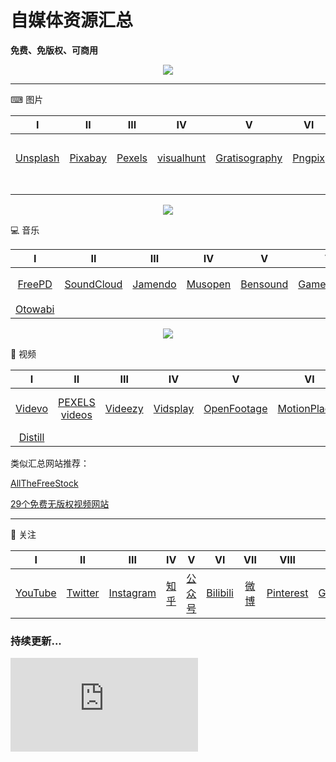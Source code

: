 # 自媒体资源汇总
**免费、免版权、可商用**  


<div align="center">
    <img src="https://raw.githubusercontent.com/ckjbug/xiaokui/master/image/mmm.jpg"> 
</div>

------

⌨ 图片



|          Ⅰ           |       Ⅱ       |            Ⅲ            |              Ⅳ               |         Ⅴ          |      Ⅵ       |         Ⅶ          |         Ⅷ          |             Ⅸ              |       Ⅹ        |
| :------------------: | :-----------: | :---------------------: | :--------------------------: | :----------------: | :----------: | :----------------: | :----------------: | :------------------------: | :------------: |
| [Unsplash](https://unsplash.com/) | [Pixabay](https://pixabay.com/zh/) | [Pexels](https://www.pexels.com/) | [visualhunt](https://visualhunt.com/) | [Gratisography](https://gratisography.com/) | [Pngpix](http://www.pngpix.com/) | [别样网](https://www.ssyer.com/) | [StreetWill](http://streetwill.co/) | [IM FREE](http://imcreator.com/free) | [Magdeleine](https://magdeleine.co/browse/) |
| []() | []() | []() | []() | []() | []() | []() | []() | []() | []() |
| []() | []() | []() | []() | []() | []() | []() | []() | []() | []() |
| []() | []() | []() | []() | []() | []() | []() | []() | []() | []() |




<div align="center">
    <img src="https://raw.githubusercontent.com/ckjbug/xiaokui/master/image/bloglogo.png"> 
</div>

💻 音乐

|          Ⅰ           |       Ⅱ       |            Ⅲ            |              Ⅳ               |         Ⅴ          |      Ⅵ       |         Ⅶ          |         Ⅷ          |             Ⅸ              |       Ⅹ        |
| :------------------: | :-----------: | :---------------------: | :--------------------------: | :----------------: | :----------: | :----------------: | :----------------: | :------------------------: | :------------: |
| [FreePD](https://freepd.com/) | [SoundCloud](https://soundcloud.com/discover) | [Jamendo](https://www.jamendo.com/start) | [Musopen](https://musopen.org/) | [Bensound](https://www.bensound.com/) | [GameSounds](https://gamesounds.xyz/) | [Sample Focus](https://samplefocus.com/) | [爱给](http://www.aigei.com/) | [Music-Note](http://www.music-note.jp/) | [Hurtrecord](http://www.hurtrecord.com/) |
| [Otowabi](https://otowabi.com/) | []() | []() | []() | []() | []() | []() | []() | []() | []() |

<div align="center">
    <img src="https://raw.githubusercontent.com/ckjbug/xiaokui/master/image/%E7%A4%BE%E4%BA%A4%E7%BD%91%E7%AB%99logo.png"> 
</div>

📱 视频

|          Ⅰ           |       Ⅱ       |            Ⅲ            |              Ⅳ               |         Ⅴ          |      Ⅵ       |         Ⅶ          |         Ⅷ          |             Ⅸ              |       Ⅹ        |
| :------------------: | :-----------: | :---------------------: | :--------------------------: | :----------------: | :----------: | :----------------: | :----------------: | :------------------------: | :------------: |
| [Videvo](https://www.videvo.net/) | [PEXELS videos](https://www.pexels.com/videos/) | [Videezy](https://www.videezy.com/) | [Vidsplay](https://www.vidsplay.com/) | [OpenFootage](https://www.openfootage.net/) | [MotionPlaces](https://www.motionplaces.com/) | [Ignite Motion](http://www.ignitemotion.com/) | [Splasheo](http://www.splasheo.com/video-boosters) | [Wave.video](https://www.animatron.com/wave) | [Life of Vids](https://www.lifeofvids.com/) |
| [Distill](http://www.wedistill.io/) | []() | []() | []() | []() | []() | []() | []() | []() | []() |



类似汇总网站推荐：

[AllTheFreeStock](https://allthefreestock.com/#)

[29个免费无版权视频网站](https://www.jianshu.com/p/ab4d3355e84e)

------------

📱 关注

|          Ⅰ           |       Ⅱ       |            Ⅲ            |              Ⅳ               |         Ⅴ          |      Ⅵ       |         Ⅶ          |         Ⅷ          |             Ⅸ              |       Ⅹ        |
| :------------------: | :-----------: | :---------------------: | :--------------------------: | :----------------: | :----------: | :----------------: | :----------------: | :------------------------: | :------------: |
| [YouTube](https://www.youtube.com/channel/UCSoqiChE_zioYokJpfe9jFw/featured?view_as=subscriber) | [Twitter](https://twitter.com/ckjbug) | [Instagram](https://www.instagram.com/ckj_3927/) | [知乎](https://www.zhihu.com/people/xiao-kui-21-11/activities) | [公众号](https://github.com/ckjbug/xiaokui/blob/master/image/%E5%BE%AE%E4%BF%A1%E5%85%AC%E4%BC%97%E5%8F%B7/weichat.md) | [Bilibili](https://space.bilibili.com/29302915) | [微博](https://weibo.com/5674095094/profile?topnav=1&wvr=6) | [Pinterest](https://www.pinterest.com/ckjbug/) | [GitHub](https://github.com/ckjbug/) | [LinkedIn](https://www.linkedin.com/in/kuijun-chen-486850153/) |




### 持续更新...


![[](https://ckjbug.cnblogs.com/)](https://www.easyicon.net/api/resizeApi.php?id=5323&size=72)

